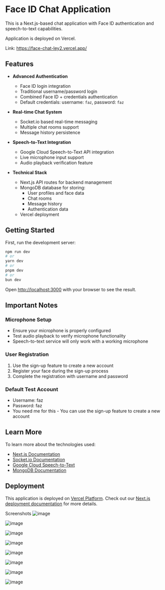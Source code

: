 # Face ID Chat Application

This is a Next.js-based chat application with Face ID authentication and speech-to-text capabilities.

Application is deployed on Vercel. 

Link: https://face-chat-ley2.vercel.app/

## Features

- **Advanced Authentication**
  - Face ID login integration
  - Traditional username/password login
  - Combined Face ID + credentials authentication
  - Default credentials: username: `faz`, password: `faz`

- **Real-time Chat System**
  - Socket.io based real-time messaging
  - Multiple chat rooms support
  - Message history persistence

- **Speech-to-Text Integration**
  - Google Cloud Speech-to-Text API integration
  - Live microphone input support
  - Audio playback verification feature

- **Technical Stack**
  - Next.js API routes for backend management
  - MongoDB database for storing:
    - User profiles and face data
    - Chat rooms
    - Message history
    - Authentication data
  - Vercel deployment

## Getting Started

First, run the development server:

```bash
npm run dev
# or
yarn dev
# or
pnpm dev
# or
bun dev
```

Open [http://localhost:3000](http://localhost:3000) with your browser to see the result.

## Important Notes

### Microphone Setup
- Ensure your microphone is properly configured
- Test audio playback to verify microphone functionality
- Speech-to-text service will only work with a working microphone

### User Registration
1. Use the sign-up feature to create a new account
2. Register your face during the sign-up process
3. Complete the registration with username and password

### Default Test Account
- Username: faz
- Password: faz
- You need me for this - You can use the sign-up feature to create a new account

## Learn More

To learn more about the technologies used:

- [Next.js Documentation](https://nextjs.org/docs)
- [Socket.io Documentation](https://socket.io/docs/v4)
- [Google Cloud Speech-to-Text](https://cloud.google.com/speech-to-text)
- [MongoDB Documentation](https://docs.mongodb.com)

## Deployment

This application is deployed on [Vercel Platform](https://vercel.com). Check out our [Next.js deployment documentation](https://nextjs.org/docs/app/building-your-application/deploying) for more details.

Screenshots
![image](https://github.com/user-attachments/assets/553fff36-7556-459c-a828-60de55006f92)

![image](https://github.com/user-attachments/assets/0f402181-bb68-46a7-b003-b7d8eb45e283)

![image](https://github.com/user-attachments/assets/1bf13560-5d42-492f-b957-f31970148150)

![image](https://github.com/user-attachments/assets/3b0449ac-0055-4bb5-81b6-02e7bc02b1f4)

![image](https://github.com/user-attachments/assets/94b9c262-9d31-4b61-85ee-26163f8ae5bb)

![image](https://github.com/user-attachments/assets/ab577ed3-d0ea-4dec-af82-294af8dd3860)

![image](https://github.com/user-attachments/assets/eb4c098a-65f2-4de0-8bca-232561e0a927)

![image](https://github.com/user-attachments/assets/3ffe2c6c-86f9-4514-8acf-8468f450d977)



